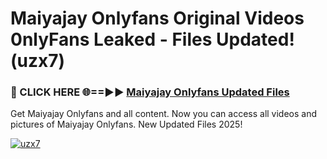 # Maiyajay Onlyfans Original Videos 0nlyFans Leaked - Files Updated! (uzx7)

<h3>🔴 CLICK HERE 🌐==►► <a href="https://tinyurl.com/ehrbuxhb" rel="nofollow">Maiyajay Onlyfans Updated Files</a></h3>

Get Maiyajay Onlyfans and all content. Now you can access all videos and pictures of Maiyajay Onlyfans. New Updated Files 2025!

[![uzx7](https://i.imgur.com/lVYEuWS.gif)](https://tinyurl.com/ehrbuxhb)
